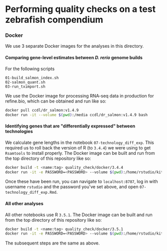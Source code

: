# Performing quality checks on a test zebrafish compendium

### Docker

We use 3 separate Docker images for the analyses in this directory.

#### Comparing gene-level estimates between _D. rerio_ genome builds

For the following scripts

```
01-build_salmon_index.sh
02-salmon_quant.sh
03-run_tximport.sh
```

We use the Docker image for processing RNA-seq data in production for refine.bio, which can be obtained and run like so:

```sh
docker pull ccdl/dr_salmon:v1.4.9
docker run -it --volume $(pwd):/media ccdl/dr_salmon:v1.4.9 bash
```

#### Identifying genes that are "differentially expressed" between technologies

We calculate gene lengths in the notebook `07-technology_diff_exp`.
This required us to roll back the version of R (to `3.4.4`) we were using to get `Rsamtools` to install properly.
The Docker image can be built and run from the top directory of this repository like so:

```sh
docker build -t <name:tag> quality_check/docker/3.4.4
docker run -it -e PASSWORD=<PASSWORD> --volume $(pwd):/home/rstudio/kitematic -p 8787:8787 <name:tag>
```
Once these have been run, you can navigate to `localhost:8787`, log in with username `rstudio` and the password you've set above, and open `07-technology_diff_exp.Rmd`.

#### All other analyses

All other notebooks use R `3.5.1`.
The Docker image can be built and run from the top directory of this repository like so:

```sh
docker build -t <name:tag> quality_check/docker/3.5.1
docker run -it -e PASSWORD=<PASSWORD> --volume $(pwd):/home/rstudio/kitematic -p 8787:8787 <name:tag>
```

The subsequent steps are the same as above.
